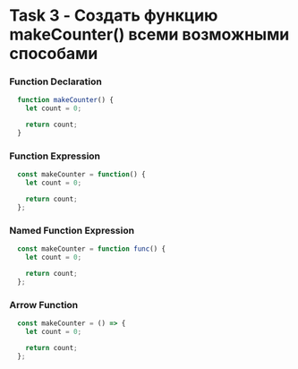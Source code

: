 # Task 3 - Создать функцию makeCounter() всеми возможными способами

### Function Declaration
```js
  function makeCounter() {
    let count = 0;

    return count;
  }
```

### Function Expression
```js
  const makeCounter = function() {
    let count = 0;

    return count;
  };
```

### Named Function Expression
```js
  const makeCounter = function func() {
    let count = 0;

    return count;
  };
```

### Arrow Function
```js
  const makeCounter = () => {
    let count = 0;

    return count;
  };
```
